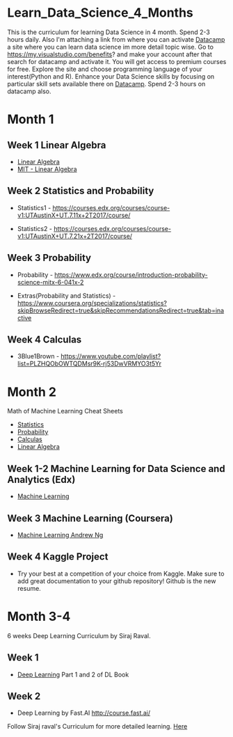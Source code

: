 # Learn_Data_Science_4_Months

This is the curriculum for learning Data Science in 4 month. Spend 2-3 hours daily. Also I'm attaching a link from where you can activate [Datacamp](https://datacamp.com) a site where you can learn data science im more detail topic wise. Go to https://my.visualstudio.com/benefits? and make your account after that search for datacamp and activate it. You will get access to premium courses for free. Explore the site and choose programming language of your interest(Python and R). Enhance your Data Science skills by focusing on particular skill sets available there on [Datacamp](https://datacamp.com). Spend 2-3 hours on  datacamp also. 

# Month 1

## Week 1 Linear Algebra

* [Linear Algebra](https://www.youtube.com/watch?v=kjBOesZCoqc&index=1&list=PLZHQObOWTQDPD3MizzM2xVFitgF8hE_ab) 
* [MIT - Linear Algebra](https://ocw.mit.edu/courses/mathematics/18-06-linear-algebra-spring-2010/)

## Week 2 Statistics and Probability

* Statistics1 - https://courses.edx.org/courses/course-v1:UTAustinX+UT.7.11x+2T2017/course/  

* Statistics2 - https://courses.edx.org/courses/course-v1:UTAustinX+UT.7.21x+2T2017/course/


## Week 3 Probability

* Probability - https://www.edx.org/course/introduction-probability-science-mitx-6-041x-2

* Extras(Probability and Statistics) - https://www.coursera.org/specializations/statistics?skipBrowseRedirect=true&skipRecommendationsRedirect=true&tab=inactive

## Week 4 Calculas

* 3Blue1Brown - https://www.youtube.com/playlist?list=PLZHQObOWTQDMsr9K-rj53DwVRMYO3t5Yr

# Month 2

Math of Machine Learning Cheat Sheets

* [Statistics](http://web.mit.edu/~csvoss/Public/usabo/stats_handout.pdf)
* [Probability](https://static1.squarespace.com/static/54bf3241e4b0f0d81bf7ff36/t/55e9494fe4b011aed10e48e5/1441352015658/probability_cheatsheet.pdf)
* [Calculas](http://tutorial.math.lamar.edu/pdf/Calculus_Cheat_Sheet_All.pdf)
* [Linear Algebra](https://www.souravsengupta.com/cds2016/lectures/Savov_Notes.pdf)

## Week 1-2 Machine Learning for Data Science and Analytics (Edx)

* [Machine Learning](https://courses.edx.org/courses/course-v1:ColumbiaX+DS102X+2T2018/course/)

## Week 3 Machine Learning (Coursera)

* [Machine Learning Andrew Ng](https://www.coursera.org/learn/machine-learning)

## Week 4 Kaggle Project

* Try your best at a competition of your choice from Kaggle. Make sure to add great documentation to your github repository! Github is the new resume.

# Month 3-4
6 weeks Deep Learning Curriculum by Siraj Raval. 

## Week 1 

* [Deep Learning](https://www.deeplearningbook.org/) Part 1 and 2 of DL Book
 
## Week 2
* Deep Learning by Fast.AI http://course.fast.ai/ 

Follow Siraj raval's Curriculum for more detailed learning. [Here](https://github.com/llSourcell/Learn_Deep_Learning_in_6_Weeks) 
